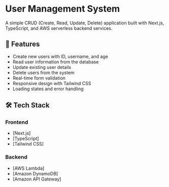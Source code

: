 # User Management System

A simple CRUD (Create, Read, Update, Delete) application built with Next.js, TypeScript, and AWS serverless backend services.

## 🚀 Features

- Create new users with ID, username, and age
- Read user information from the database
- Update existing user details
- Delete users from the system
- Real-time form validation
- Responsive design with Tailwind CSS
- Loading states and error handling

## 🛠️ Tech Stack

### Frontend
- [Next.js]
- [TypeScript]
- [Tailwind CSS]


### Backend
- [AWS Lambda]
- [Amazon DynamoDB]
- [Amazon API Gateway]
